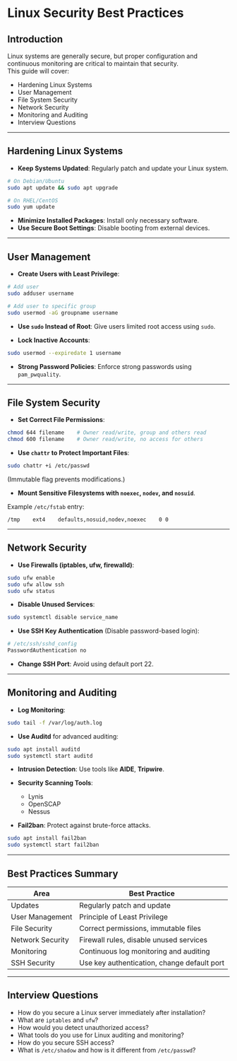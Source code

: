 # Linux Security Best Practices

## Introduction

Linux systems are generally secure, but proper configuration and continuous monitoring are critical to maintain that security.  
This guide will cover:

- Hardening Linux Systems
- User Management
- File System Security
- Network Security
- Monitoring and Auditing
- Interview Questions

---

## Hardening Linux Systems

- **Keep Systems Updated**: Regularly patch and update your Linux system.

```bash
# On Debian/Ubuntu
sudo apt update && sudo apt upgrade

# On RHEL/CentOS
sudo yum update
```

- **Minimize Installed Packages**: Install only necessary software.
- **Use Secure Boot Settings**: Disable booting from external devices.

---

## User Management

- **Create Users with Least Privilege**:

```bash
# Add user
sudo adduser username

# Add user to specific group
sudo usermod -aG groupname username
```

- **Use `sudo` Instead of Root**: Give users limited root access using `sudo`.

- **Lock Inactive Accounts**:

```bash
sudo usermod --expiredate 1 username
```

- **Strong Password Policies**: Enforce strong passwords using `pam_pwquality`.

---

## File System Security

- **Set Correct File Permissions**:

```bash
chmod 644 filename    # Owner read/write, group and others read
chmod 600 filename    # Owner read/write, no access for others
```

- **Use `chattr` to Protect Important Files**:

```bash
sudo chattr +i /etc/passwd
```
(Immutable flag prevents modifications.)

- **Mount Sensitive Filesystems with `noexec`, `nodev`, and `nosuid`**.

Example `/etc/fstab` entry:

```
/tmp    ext4    defaults,nosuid,nodev,noexec    0 0
```

---

## Network Security

- **Use Firewalls (iptables, ufw, firewalld)**:

```bash
sudo ufw enable
sudo ufw allow ssh
sudo ufw status
```

- **Disable Unused Services**:

```bash
sudo systemctl disable service_name
```

- **Use SSH Key Authentication** (Disable password-based login):

```bash
# /etc/ssh/sshd_config
PasswordAuthentication no
```

- **Change SSH Port**: Avoid using default port 22.

---

## Monitoring and Auditing

- **Log Monitoring**:

```bash
sudo tail -f /var/log/auth.log
```

- **Use Auditd** for advanced auditing:

```bash
sudo apt install auditd
sudo systemctl start auditd
```

- **Intrusion Detection**: Use tools like **AIDE**, **Tripwire**.

- **Security Scanning Tools**: 
  - Lynis
  - OpenSCAP
  - Nessus

- **Fail2ban**: Protect against brute-force attacks.

```bash
sudo apt install fail2ban
sudo systemctl start fail2ban
```

---

## Best Practices Summary

| Area                | Best Practice |
|---------------------|---------------|
| Updates             | Regularly patch and update |
| User Management     | Principle of Least Privilege |
| File Security       | Correct permissions, immutable files |
| Network Security    | Firewall rules, disable unused services |
| Monitoring          | Continuous log monitoring and auditing |
| SSH Security        | Use key authentication, change default port |

---

## Interview Questions

- How do you secure a Linux server immediately after installation?
- What are `iptables` and `ufw`?
- How would you detect unauthorized access?
- What tools do you use for Linux auditing and monitoring?
- How do you secure SSH access?
- What is `/etc/shadow` and how is it different from `/etc/passwd`?
